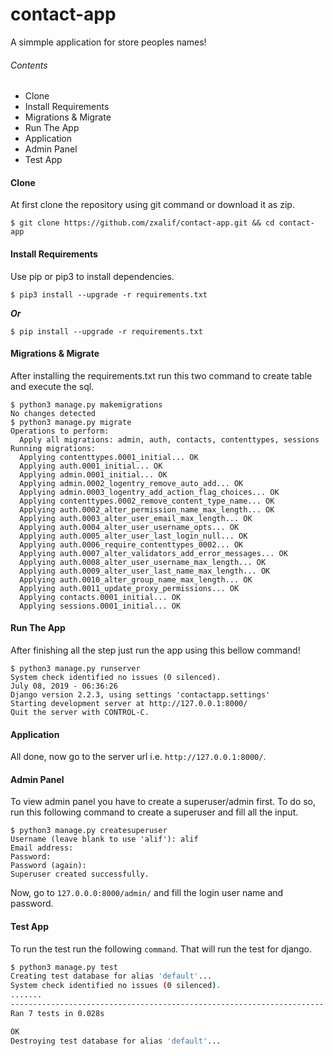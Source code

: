 # contact-app

A simmple application for store peoples names!

###### Contents
- Clone
- Install Requirements
- Migrations & Migrate
- Run The App
- Application
- Admin Panel
- Test App

#### Clone


At first clone the repository using git command or download it as zip. 

```shell
$ git clone https://github.com/zxalif/contact-app.git && cd contact-app
```

#### Install Requirements

Use pip or pip3 to install dependencies.

```shell
$ pip3 install --upgrade -r requirements.txt
```
***Or***

```shell
$ pip install --upgrade -r requirements.txt 
```

#### Migrations & Migrate

After installing the requirements.txt run this two command to create table and execute the sql.

```shell
$ python3 manage.py makemigrations
No changes detected
$ python3 manage.py migrate
Operations to perform:
  Apply all migrations: admin, auth, contacts, contenttypes, sessions
Running migrations:
  Applying contenttypes.0001_initial... OK
  Applying auth.0001_initial... OK
  Applying admin.0001_initial... OK
  Applying admin.0002_logentry_remove_auto_add... OK
  Applying admin.0003_logentry_add_action_flag_choices... OK
  Applying contenttypes.0002_remove_content_type_name... OK
  Applying auth.0002_alter_permission_name_max_length... OK
  Applying auth.0003_alter_user_email_max_length... OK
  Applying auth.0004_alter_user_username_opts... OK
  Applying auth.0005_alter_user_last_login_null... OK
  Applying auth.0006_require_contenttypes_0002... OK
  Applying auth.0007_alter_validators_add_error_messages... OK
  Applying auth.0008_alter_user_username_max_length... OK
  Applying auth.0009_alter_user_last_name_max_length... OK
  Applying auth.0010_alter_group_name_max_length... OK
  Applying auth.0011_update_proxy_permissions... OK
  Applying contacts.0001_initial... OK
  Applying sessions.0001_initial... OK
```

#### Run The App

After finishing all the step just run the app using this bellow command!

```shell
$ python3 manage.py runserver
System check identified no issues (0 silenced).
July 08, 2019 - 06:36:26
Django version 2.2.3, using settings 'contactapp.settings'
Starting development server at http://127.0.0.1:8000/
Quit the server with CONTROL-C.
```

#### Application

All done, now go to the server url i.e. ```http://127.0.0.1:8000/```.

#### Admin Panel

To view admin panel you have to create a superuser/admin first. To do so, run this following command to create a superuser and fill all the input.

```shell
$ python3 manage.py createsuperuser 
Username (leave blank to use 'alif'): alif
Email address: 
Password: 
Password (again):
Superuser created successfully.
```

Now, go to ```127.0.0.0:8000/admin/``` and fill the login user name and password.

#### Test App

To run the test run the following ```command```. That will run the test for django.
```bash
$ python3 manage.py test
Creating test database for alias 'default'...
System check identified no issues (0 silenced).
.......
----------------------------------------------------------------------
Ran 7 tests in 0.028s

OK
Destroying test database for alias 'default'...
```
